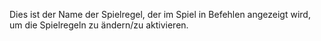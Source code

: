 Dies ist der Name der Spielregel, der im Spiel in Befehlen angezeigt wird, um die Spielregeln zu ändern/zu aktivieren.